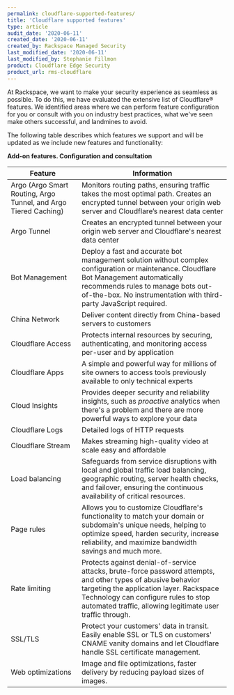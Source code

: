 ```yaml
---
permalink: cloudflare-supported-features/
title: 'Cloudflare supported features'
type: article
audit_date: '2020-06-11'
created_date: '2020-06-11'
created_by: Rackspace Managed Security
last_modified_date: '2020-06-11'
last_modified_by: Stephanie Fillmon
product: Cloudflare Edge Security
product_url: rms-cloudflare
---
```


At Rackspace, we want to make your security experience as seamless as
possible. To do this, we have evaluated the extensive list of Cloudflare&reg;
features. We identified areas where we can perform feature
configuration for you or consult with you on industry best practices, what
we've seen make others successful, and landmines to avoid.

The following table describes which features we support and will be
updated as we include new features and functionality:

**Add-on features. Configuration and consultation**

| Feature | Information |
| --- | --- |
| Argo (Argo Smart Routing, Argo Tunnel, and Argo Tiered Caching) | Monitors routing paths, ensuring traffic takes the most optimal path. Creates an encrypted tunnel between your origin web server and Cloudflare’s nearest data center |
| Argo Tunnel | Creates an encrypted tunnel between your origin web server and Cloudflare's nearest data center |
| Bot Management | Deploy a fast and accurate bot management solution without complex configuration or maintenance. Cloudflare Bot Management automatically recommends rules to manage bots out-of-the-box. No instrumentation with third-party JavaScript required. |
| China Network | Deliver content directly from China-based servers to customers |
| Cloudflare Access | Protects internal resources by securing, authenticating, and monitoring access per-user and by application |
| Cloudflare Apps | A simple and powerful way for millions of site owners to access tools previously available to only technical experts |
| Cloud Insights | Provides deeper security and reliability insights, such as *proactive* analytics when there's a problem and there are more powerful ways to explore your data |
| Cloudflare Logs | Detailed logs of HTTP requests |
| Cloudflare Stream | Makes streaming high-quality video at scale easy and affordable |
| Load balancing | Safeguards from service disruptions with local and global traffic load balancing, geographic routing, server health checks, and failover, ensuring the continuous availability of critical resources. |
| Page rules | Allows you to customize Cloudflare's functionality to match your domain or subdomain's unique needs, helping to optimize speed, harden security, increase reliability, and maximize bandwidth savings and much more. |
| Rate limiting | Protects against denial-of-service attacks, brute-force password attempts, and other types of abusive behavior targeting the application layer. Rackspace Technology can configure rules to stop automated traffic, allowing legitimate user traffic through. |
| SSL/TLS | Protect your customers' data in transit. Easily enable SSL or TLS on customers' CNAME vanity domains and let Cloudflare handle SSL certificate management. |
| Web optimizations | Image and file optimizations, faster delivery by reducing payload sizes of images. |
